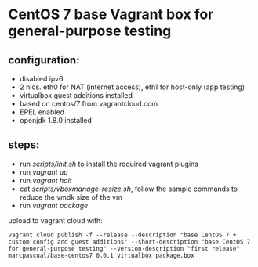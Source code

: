# CentOS 7 base Vagrant box for general-purpose testing

## configuration:
- disabled ipv6
- 2 nics. eth0 for NAT (internet access), eth1 for host-only (app testing)
- virtualbox guest additions installed
- based on centos/7 from vagrantcloud.com
- EPEL enabled
- openjdk 1.8.0 installed

## steps:
- run *scripts/init.sh* to install the required vagrant plugins
- run *vagrant up*
- run *vagrant halt*
- cat *scripts/vboxmanage-resize.sh*, follow the sample commands to reduce the vmdk size of the vm
- run *vagrant package*

upload to vagrant cloud with:
```
vagrant cloud publish -f --release --description "base CentOS 7 + custom config and guest additions" --short-description "base CentOS 7 for general-purpose testing" --version-description "first release" marcpascual/base-centos7 0.0.1 virtualbox package.box
```
